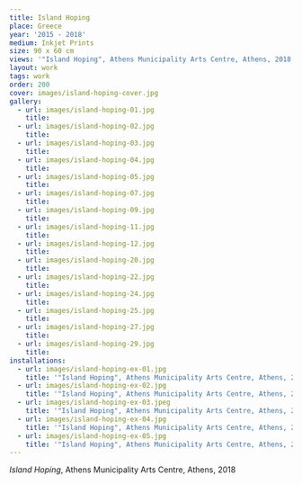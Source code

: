 ```yaml
---
title: Island Hoping
place: Greece
year: '2015 - 2018'
medium: Inkjet Prints
size: 90 x 60 cm
views: '"Island Hoping", Athens Municipality Arts Centre, Athens, 2018'
layout: work
tags: work
order: 200
cover: images/island-hoping-cover.jpg
gallery:
  - url: images/island-hoping-01.jpg
    title:
  - url: images/island-hoping-02.jpg
    title:
  - url: images/island-hoping-03.jpg
    title:
  - url: images/island-hoping-04.jpg
    title:
  - url: images/island-hoping-05.jpg
    title:
  - url: images/island-hoping-07.jpg
    title:
  - url: images/island-hoping-09.jpg
    title:
  - url: images/island-hoping-11.jpg
    title:
  - url: images/island-hoping-12.jpg
    title:
  - url: images/island-hoping-20.jpg
    title:
  - url: images/island-hoping-22.jpg
    title:
  - url: images/island-hoping-24.jpg
    title:
  - url: images/island-hoping-25.jpg
    title:
  - url: images/island-hoping-27.jpg
    title:
  - url: images/island-hoping-29.jpg
    title:
installations:
  - url: images/island-hoping-ex-01.jpg
    title: '"Island Hoping", Athens Municipality Arts Centre, Athens, 2018'
  - url: images/island-hoping-ex-02.jpg
    title: '"Island Hoping", Athens Municipality Arts Centre, Athens, 2018'
  - url: images/island-hoping-ex-03.jpeg
    title: '"Island Hoping", Athens Municipality Arts Centre, Athens, 2018'
  - url: images/island-hoping-ex-04.jpg
    title: '"Island Hoping", Athens Municipality Arts Centre, Athens, 2018'
  - url: images/island-hoping-ex-05.jpg
    title: '"Island Hoping", Athens Municipality Arts Centre, Athens, 2018'
---
```


*Island Hoping*, Athens Municipality Arts Centre, Athens, 2018